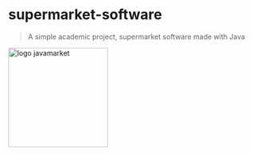 # supermarket-software

> A simple academic project, supermarket software made with Java 

<img src="https://user-images.githubusercontent.com/46286630/73318019-e3fddb80-4216-11ea-9c38-0bb119c11036.png" height="200" alt="logo javamarket">

